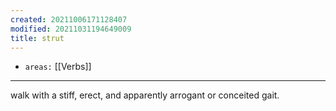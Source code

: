 ```yaml
---
created: 20211006171128407
modified: 20211031194649009
title: strut
---
```


- `areas:` [[Verbs]]

---

walk with a stiff, erect, and apparently arrogant or conceited gait.
